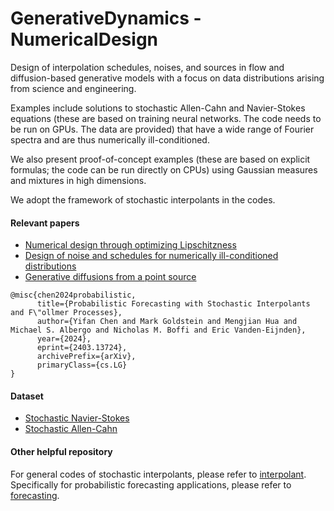 # GenerativeDynamics - NumericalDesign
Design of interpolation schedules, noises, and sources in flow and diffusion-based generative models with a focus on data distributions arising from science and engineering.

Examples include solutions to stochastic Allen-Cahn and Navier-Stokes equations (these are based on training neural networks. The code needs to be run on GPUs. The data are provided) that have a wide range of Fourier spectra and are thus numerically ill-conditioned. 

We also present proof-of-concept examples (these are based on explicit formulas; the code can be run directly on CPUs) using Gaussian measures and mixtures in high dimensions.

We adopt the framework of stochastic interpolants in the codes.

#### Relevant papers
- [Numerical design through optimizing Lipschitzness]()
- [Design of noise and schedules for numerically ill-conditioned distributions]()
- [Generative diffusions from a point source]()
```
@misc{chen2024probabilistic,
      title={Probabilistic Forecasting with Stochastic Interpolants and F\"ollmer Processes}, 
      author={Yifan Chen and Mark Goldstein and Mengjian Hua and Michael S. Albergo and Nicholas M. Boffi and Eric Vanden-Eijnden},
      year={2024},
      eprint={2403.13724},
      archivePrefix={arXiv},
      primaryClass={cs.LG}
}
```

#### Dataset
- [Stochastic Navier-Stokes](https://zenodo.org/records/10939479)
- [Stochastic Allen-Cahn](https://zenodo.org/uploads/15708250)

#### Other helpful repository
For general codes of stochastic interpolants, please refer to [interpolant](https://github.com/interpolants). Specifically for probabilistic forecasting applications, please refer to [forecasting](https://github.com/interpolants/forecasting).

